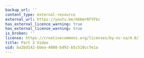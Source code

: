 ```yaml
---
backup_url: ''
content_type: external-resource
external_url: https://youtu.be/h6bmrRFYFbc
has_external_licence_warning: true
has_external_license_warning: true
is_broken: ''
license: https://creativecommons.org/licenses/by-nc-sa/4.0/
title: Part 2 Video
uid: ba2bd142-bbea-4088-bd93-b5c510ccfe1a
---
```

